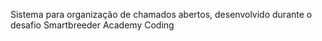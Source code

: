 Sistema para organização de chamados abertos, desenvolvido durante o desafio Smartbreeder Academy Coding 
